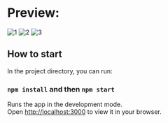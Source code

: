  # Preview:
 
![1](https://user-images.githubusercontent.com/107110241/217556942-0df86b98-0475-4b32-932d-8f9aed757e6e.png)
![2](https://user-images.githubusercontent.com/107110241/217557008-3f7b004d-8f0c-4b7a-8f35-b132783c5c90.png)
![3](https://user-images.githubusercontent.com/107110241/217557028-c158870a-ecd7-4f3c-b954-2749e19c90df.png)



## How to start

In the project directory, you can run:

### `npm install` and then `npm start` 
Runs the app in the development mode.\
Open [http://localhost:3000](http://localhost:3000) to view it in your browser.

